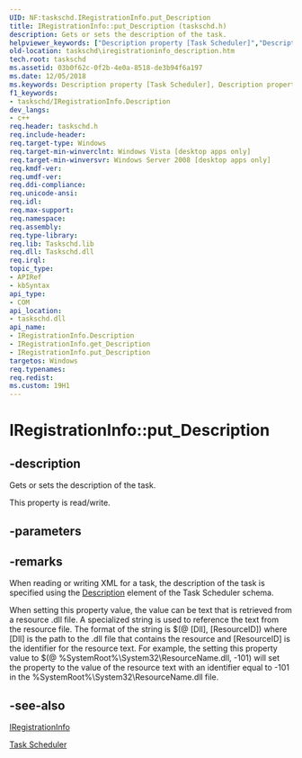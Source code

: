 ```yaml
---
UID: NF:taskschd.IRegistrationInfo.put_Description
title: IRegistrationInfo::put_Description (taskschd.h)
description: Gets or sets the description of the task.
helpviewer_keywords: ["Description property [Task Scheduler]","Description property [Task Scheduler]","IRegistrationInfo interface","IRegistrationInfo interface [Task Scheduler]","Description property","IRegistrationInfo.Description","IRegistrationInfo.put_Description","IRegistrationInfo::Description","IRegistrationInfo::get_Description","IRegistrationInfo::put_Description","put_Description","taskschd.iregistrationinfo_description","taskschd/IRegistrationInfo::Description","taskschd/IRegistrationInfo::get_Description","taskschd/IRegistrationInfo::put_Description"]
old-location: taskschd\iregistrationinfo_description.htm
tech.root: taskschd
ms.assetid: 03b0f62c-0f2b-4e0a-8518-de3b94f6a197
ms.date: 12/05/2018
ms.keywords: Description property [Task Scheduler], Description property [Task Scheduler],IRegistrationInfo interface, IRegistrationInfo interface [Task Scheduler],Description property, IRegistrationInfo.Description, IRegistrationInfo.put_Description, IRegistrationInfo::Description, IRegistrationInfo::get_Description, IRegistrationInfo::put_Description, put_Description, taskschd.iregistrationinfo_description, taskschd/IRegistrationInfo::Description, taskschd/IRegistrationInfo::get_Description, taskschd/IRegistrationInfo::put_Description
f1_keywords:
- taskschd/IRegistrationInfo.Description
dev_langs:
- c++
req.header: taskschd.h
req.include-header: 
req.target-type: Windows
req.target-min-winverclnt: Windows Vista [desktop apps only]
req.target-min-winversvr: Windows Server 2008 [desktop apps only]
req.kmdf-ver: 
req.umdf-ver: 
req.ddi-compliance: 
req.unicode-ansi: 
req.idl: 
req.max-support: 
req.namespace: 
req.assembly: 
req.type-library: 
req.lib: Taskschd.lib
req.dll: Taskschd.dll
req.irql: 
topic_type:
- APIRef
- kbSyntax
api_type:
- COM
api_location:
- taskschd.dll
api_name:
- IRegistrationInfo.Description
- IRegistrationInfo.get_Description
- IRegistrationInfo.put_Description
targetos: Windows
req.typenames: 
req.redist: 
ms.custom: 19H1
---
```


# IRegistrationInfo::put_Description


## -description


Gets or sets the description of the task.

This property is read/write.


## -parameters


## -remarks



When reading or writing XML for a task, the description of the task is specified using the <a href="https://docs.microsoft.com/windows/desktop/TaskSchd/taskschedulerschema-description-registrationinfotype-element">Description</a> element of the Task Scheduler schema.

When setting this property value, the value can be text that is retrieved from a resource .dll file. A specialized string is used to reference the text from the resource file.  The format of the string is $(@ [Dll], [ResourceID]) where [Dll] is the path to the .dll file that contains the resource and [ResourceID] is the identifier for the resource text. For example, the setting this property value to $(@ %SystemRoot%\System32\ResourceName.dll, -101) will set the property to the value of the resource text  with an identifier equal to -101 in the  %SystemRoot%\System32\ResourceName.dll file.





## -see-also




<a href="https://docs.microsoft.com/windows/desktop/api/taskschd/nn-taskschd-iregistrationinfo">IRegistrationInfo</a>



<a href="https://docs.microsoft.com/windows/desktop/TaskSchd/task-scheduler-start-page">Task Scheduler</a>
 

 


